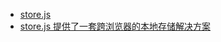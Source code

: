 * [store.js](https://github.com/marcuswestin/store.js)
* [store.js 提供了一套跨浏览器的本地存储解决方案](https://gist.github.com/reygreen1/7226325****)




